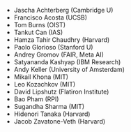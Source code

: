 - Jascha Achterberg (Cambridge U)
- Francisco Acosta (UCSB)
- Tom Burns (OIST)
- Tankut Can (IAS)
- Hamza Tahir Chaudhry (Harvard)
- Paolo Glorioso (Stanford U)
- Andrey Gromov (FAIR, Meta AI)
- Satyananda Kashyap (IBM Research)
- Andy Keller (University of Amsterdam)
- Mikail Khona (MIT)
- Leo Kozachkov (MIT) 
- David Lipshutz (Flatiron Institute)
- Bao Pham (RPI)
- Sugandha Sharma (MIT)
- Hidenori Tanaka (Harvard)
- Jacob Zavatone-Veth (Harvard)